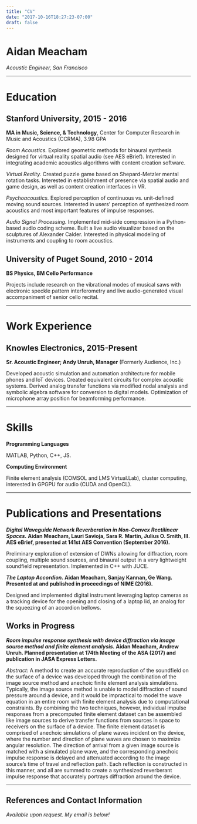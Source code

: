 ```yaml
---
title: "CV"
date: "2017-10-16T18:27:23-07:00"
draft: false
---
```


# Aidan Meacham
*Acoustic Engineer, San Francisco*

---
# Education

## Stanford University, 2015 - 2016
**MA in Music, Science, & Technology**, Center for Computer Research in Music and Acoustics (CCRMA), 3.98 GPA

*Room Acoustics.* Explored geometric methods for binaural synthesis designed for virtual reality spatial audio (see AES eBrief). Interested in integrating academic acoustics algorithms with content creation software.

*Virtual Reality.* Created puzzle game based on Shepard-Metzler mental rotation tasks. Interested in establishment of presence via spatial audio and game design, as well as content creation interfaces in VR.

*Psychoacoustics.* Explored perception of continuous vs. unit-defined moving sound sources. Interested in users’ perception of synthesized room acoustics and most important features of impulse responses.

*Audio Signal Processing.* Implemented mid-side compression in a Python-based audio coding scheme. Built a live audio visualizer based on the sculptures of Alexander Calder. Interested in physical modeling of instruments and coupling to room acoustics.

<!-- **Projects**

*Non-convex Digital Waveguide Networks.* See publication below.

*The Laptop Accordion.* See publication below.

*DIY Ribbon Microphone.* A fully-functioning low-cost ribbon microphone manufactured from laser cut acrylic. -->


## University of Puget Sound, 2010 - 2014
**BS Physics, BM Cello Performance**

Projects include research on the vibrational modes of musical saws with electronic speckle pattern interferometry and live audio-generated visual accompaniment of senior cello recital.

---
# Work Experience

## Knowles Electronics, 2015-Present
**Sr. Acoustic Engineer; Andy Unruh, Manager** (Formerly Audience, Inc.)

Developed acoustic simulation and automation architecture for mobile phones and IoT devices. Created equivalent circuits for complex acoustic systems. Derived analog transfer functions via modified nodal analysis and symbolic algebra software for conversion to digital models. Optimization of microphone array position for beamforming performance.

---
# Skills

**Programming Languages**

MATLAB, Python, C++, JS.

**Computing Environment**

Finite element analysis (COMSOL and LMS Virtual.Lab), cluster computing, interested in GPGPU for audio (CUDA and OpenCL).

---
# Publications and Presentations

**_Digital Waveguide Network Reverberation in Non-Convex Rectilinear Spaces._
Aidan Meacham, Lauri Savioja, Sara R. Martin, Julius O. Smith, III.
AES eBrief, presented at 141st AES Convention (September 2016).**

Preliminary exploration of extension of DWNs allowing for diffraction, room coupling, multiple sound sources, and binaural output in a very lightweight soundfield representation. Implemented in C++ with JUCE.

**_The Laptop Accordion._
Aidan Meacham, Sanjay Kannan, Ge Wang.
Presented at and published in proceedings of NIME (2016).**

Designed and implemented digital instrument leveraging laptop cameras as a tracking device for the opening and closing of a laptop lid, an analog for the squeezing of an accordion bellows.

## Works in Progress

**_Room impulse response synthesis with device diffraction via image source method and finite element analysis._
Aidan Meacham, Andrew Unruh.
Planned presentation at 174th Meeting of the ASA (2017) and publication in JASA Express Letters.**

*Abstract:* A method to create an accurate reproduction of the soundfield on the surface of a device was developed through the combination of the image source method and anechoic finite element analysis simulations. Typically, the image source method is unable to model diffraction of sound pressure around a device, and it would be impractical to model the wave equation in an entire room with finite element analysis due to computational constraints. By combining the two techniques, however, individual impulse responses from a precomputed finite element dataset can be assembled like image sources to derive transfer functions from sources in space to receivers on the surface of a device. The finite element dataset is comprised of anechoic simulations of plane waves incident on the device, where the number and direction of plane waves are chosen to maximize angular resolution. The direction of arrival from a given image source is matched with a simulated plane wave, and the corresponding anechoic impulse response is delayed and attenuated according to the image source’s time of travel and reflection path. Each reflection is constructed in this manner, and all are summed to create a synthesized reverberant impulse response that accurately portrays diffraction around the device.

---
## References and Contact Information
*Available upon request. My email is below!*